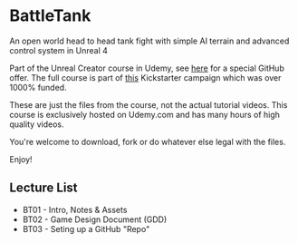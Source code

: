 # BattleTank
An open world head to head tank fight with simple AI terrain and advanced control system in Unreal 4

Part of the Unreal Creator course in Udemy, see [here](https://www.udemy.com/unrealcourse?couponCode-GitHubSpecial) for a special GitHub offer. The full course is part of [this](https://www.kickstarter.com/projects/bentristem/learn-to-make-video-games-unreal-developer-course) Kickstarter campaign which was over 1000% funded.

These are just the files from the course, not the actual tutorial videos. This course is exclusively hosted on Udemy.com and has many hours of high quality videos.

You're welcome to download, fork or do whatever else legal with the files.

Enjoy!

## Lecture List
* BT01 - Intro, Notes & Assets
* BT02 - Game Design Document (GDD)
* BT03 - Seting up a GitHub "Repo"
